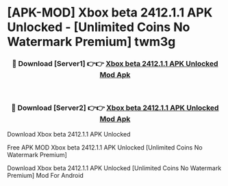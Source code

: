 # [APK-MOD] Xbox beta 2412.1.1 APK Unlocked - [Unlimited Coins No Watermark Premium] twm3g



<div align="center">
<h3>🔴 Download [Server1] 👉👉 <a href="https://momento.my/?title=Xbox_beta_2412.1.1_APK_Unlocked">Xbox beta 2412.1.1 APK Unlocked Mod Apk</a></h3><br>

<h3>🔴 Download [Server2] 👉👉 <a href="https://momento.my/?title=Xbox_beta_2412.1.1_APK_Unlocked">Xbox beta 2412.1.1 APK Unlocked Mod Apk</a></h3>
</div>



Download Xbox beta 2412.1.1 APK Unlocked 

Free APK MOD Xbox beta 2412.1.1 APK Unlocked [Unlimited Coins No Watermark Premium]

Download Xbox beta 2412.1.1 APK Unlocked [Unlimited Coins No Watermark Premium] Mod For Android
